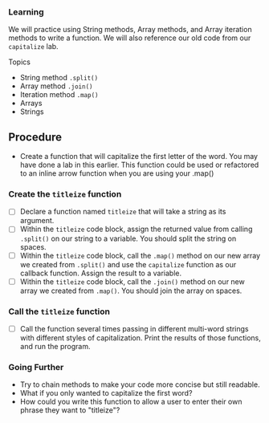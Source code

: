 ### Learning

We will practice using String methods, Array methods, and Array iteration methods to write a function. We will also reference our old code from our `capitalize` lab.

Topics

- String method `.split()`
- Array method `.join()`
- Iteration method `.map()`
- Arrays
- Strings

## Procedure

- Create a function that will capitalize the first letter of the word. You may have done a lab in this earlier. This function could be used or refactored to an inline arrow function when you are using your .map()

### Create the `titleize` function

- [ ] Declare a function named `titleize` that will take a string as its argument.
- [ ] Within the `titleize` code block, assign the returned value from calling `.split()` on our string to a variable. You should split the string on spaces.
- [ ] Within the `titleize` code block, call the `.map()` method on our new array we created from `.split()` and use the `capitalize` function as our callback function. Assign the result to a variable.
- [ ] Within the `titleize` code block, call the `.join()` method on our new array we created from `.map()`. You should join the array on spaces.

### Call the `titleize` function

- [ ] Call the function several times passing in different multi-word strings with different styles of capitalization. Print the results of those functions, and run the program.

### Going Further

- Try to chain methods to make your code more concise but still readable.
- What if you only wanted to capitalize the first word?
- How could you write this function to allow a user to enter their own phrase they want to "titleize"?

